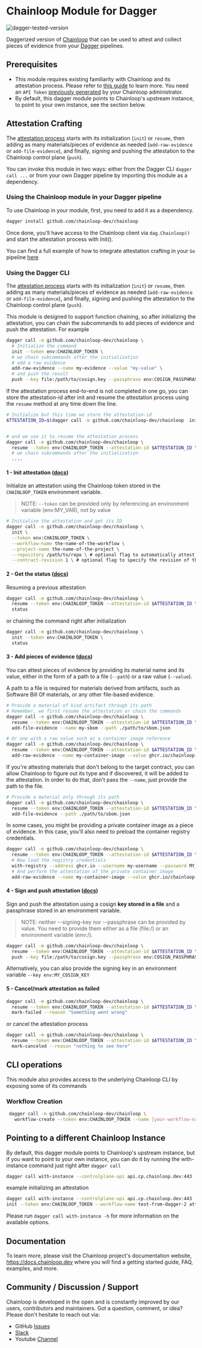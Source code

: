 # Chainloop Module for Dagger

![dagger-tested-version](https://img.shields.io/badge/dagger%20version-v0.13.0-green)

Daggerized version of [Chainloop](https://docs.chainloop.dev) that can be used to attest and collect pieces of evidence from your [Dagger](https://dagger.io/) pipelines.

## Prerequisites

- This module requires existing familiarity with Chainloop and its attestation process. Please refer to [this guide](https://docs.chainloop.dev/getting-started/attestation-crafting) to learn more.
 You need an `API Token` [previously generated](https://docs.chainloop.dev/getting-started/workflow-definition#api-token-creation) by your Chainloop administrator.
- By default, this dagger module points to Chainloop's upstream instance, to point to your own instance, see the section below.

## Attestation Crafting

The [attestation process](https://docs.chainloop.dev/getting-started/attestation-crafting) starts with its initialization (`init`) or `resume`, then adding as many materials/pieces of evidence as needed (`add-raw-evidence` or `add-file-evidence`), and finally, signing and pushing the attestation to the Chainloop control plane (`push`).

You can invoke this module in two ways: either from the Dagger CLI `dagger call ...` or from your own Dagger pipeline by importing this module as a dependency.

### Using the Chainloop module in your Dagger pipeline

To use Chainloop in your module, first, you need to add it as a dependency.

```sh
dagger install github.com/chainloop-dev/chainloop
```

Once done, you'll have access to the Chainloop client via `dag.Chainloop()` and start the attestation process with Init().

You can find a full example of how to integrate attestation crafting in your `Go` pipeline [here](https://github.com/chainloop-dev/integration-demo/blob/main/chainloop-demo/dagger/src/main.go)

### Using the Dagger CLI

The [attestation process](https://docs.chainloop.dev/getting-started/attestation-crafting) starts with its initialization (`init`) or `resume`, then adding as many materials/pieces of evidence as needed (`add-raw-evidence` or `add-file-evidence`), and finally, signing and pushing the attestation to the Chainloop control plane (`push`).

This module is designed to support function chaining, so after initializing the attestation, you can chain the subcommands to add pieces of evidence and push the attestation. For example

```sh
dagger call -m github.com/chainloop-dev/chainloop \
  # Initialize the command
  init --token env:CHAINLOOP_TOKEN \
  # we chain subcommands after the initialization
  # add a raw evidence
  add-raw-evidence --name my-evidence --value "my-value" \
  # and push the result
  push --key file:/path/to/cosign.key --passphrase env:COSIGN_PASSPHRASE
```

If the attestation process end-to-end is not completed in one go, you can store the attestation-id after init and resume the attestation process using the `resume` method at any time down the line.

```sh
# Initialize but this time we store the attestation-id
ATTESTATION_ID=$(dagger call -m github.com/chainloop-dev/chainloop  init --token env:CHAINLOOP_TOKEN attestation-id)


# and we use it to resume the attestation process
dagger call -m github.com/chainloop-dev/chainloop \
  resume --token env:CHAINLOOP_TOKEN --attestation-id $ATTESTATION_ID \
  # we chain subcommands after the initialization
  ....
```

#### 1 - Init attestation ([docs](https://docs.chainloop.dev/getting-started/attestation-crafting#initialization))

Initialize an attestation using the Chainloop token stored in the `CHAINLOOP_TOKEN` environment variable.

> NOTE: `--token` can be provided only by referencing an environment variable (env:MY_VAR), not by value

```sh
# Initialize the attestation and get its ID
dagger call -m github.com/chainloop-dev/chainloop \
  init \
  --token env:CHAINLOOP_TOKEN \
  --workflow-name the-name-of-the-workflow \
  --project-name the-name-of-the-project \
  --repository /path/to/repo \ # optional flag to automatically attest a Git repository \
  --contract-revision 1 \ # optional flag to specify the revision of the Workflow Contract (default `latest`)
```

#### 2 - Get the status ([docs](https://docs.chainloop.dev/getting-started/attestation-crafting#inspecting-the-crafting-status))

Resuming a previous attestation

```sh
dagger call -m github.com/chainloop-dev/chainloop \
  resume --token env:CHAINLOOP_TOKEN --attestation-id $ATTESTATION_ID \
  status
```

or chaining the command right after initialization

```sh
dagger call -m github.com/chainloop-dev/chainloop \
  init --token env:CHAINLOOP_TOKEN \
  status
```

#### 3 - Add pieces of evidence ([docs](https://docs.chainloop.dev/getting-started/attestation-crafting#adding-materials))

You can attest pieces of evidence by providing its material name and its value, either in the form of a path to a file (`--path`) or a raw value (`--value`).

A path to a file is required for materials derived from artifacts, such as Software Bill Of materials, or any other file-based evidence.

```sh
# Provide a material of kind artifact through its path
# Remember, we first resume the attestation or chain the commands
dagger call -m github.com/chainloop-dev/chainloop \
  resume --token env:CHAINLOOP_TOKEN --attestation-id $ATTESTATION_ID \
  add-file-evidence --name my-sbom --path ./path/to/sbom.json
```

```sh
# Or one with a raw value such as a container image reference
dagger call -m github.com/chainloop-dev/chainloop \
  resume --token env:CHAINLOOP_TOKEN --attestation-id $ATTESTATION_ID \
  add-raw-evidence --name my-container-image --value ghcr.io/chainloop-dev/chainloop/control-plane
```

If you're attesting materials that don't belong to the target contract, you can allow Chainloop to figure out its type and if discovered, it will be added to the attestation.
In order to do that, don't pass the `--name`, just provide the path to the file.

```sh
# Provide a material only through its path
dagger call -m github.com/chainloop-dev/chainloop \
  resume --token env:CHAINLOOP_TOKEN --attestation-id $ATTESTATION_ID \
  add-file-evidence --path ./path/to/sbom.json
```

In some cases, you might be providing a private container image as a piece of evidence. In this case, you'll also need to preload the container registry credentials.

```sh
dagger call -m github.com/chainloop-dev/chainloop \
  resume --token env:CHAINLOOP_TOKEN --attestation-id $ATTESTATION_ID \
  # Now load the registry credentials
  with-registry --address ghcr.io --username my-username --password MY_PAT_TOKEN \
  # And perform the attestation of the private container image
  add-raw-evidence --name my-container-image --value ghcr.io/chainloop-dev/chainloop/control-plane
```

#### 4 - Sign and push attestation ([docs](https://docs.chainloop.dev/getting-started/attestation-crafting#encode-sign-and-push-attestation))

Sign and push the attestation using a cosign **key stored in a file** and a passphrase stored in an environment variable.

> NOTE: neither --signing-key nor --passphrase can be provided by value. You need to provide them either as a file (file:/) or an environment variable (env:/).

```sh
dagger call -m github.com/chainloop-dev/chainloop \
  resume --token env:CHAINLOOP_TOKEN --attestation-id $ATTESTATION_ID \
  push --key file:/path/to/cosign.key --passphrase env:COSIGN_PASSPHRASE
```

Alternatively, you can also provide the signing key in an environment variable `--key env:MY_COSIGN_KEY`

#### 5 - Cancel/mark attestation as failed

```sh
dagger call -m github.com/chainloop-dev/chainloop \
  resume --token env:CHAINLOOP_TOKEN --attestation-id $ATTESTATION_ID \
  mark-failed --reason "Something went wrong"
```

or cancel the attestation process

```sh
dagger call -m github.com/chainloop-dev/chainloop \
  resume --token env:CHAINLOOP_TOKEN --attestation-id $ATTESTATION_ID \
  mark-canceled --reason "nothing to see here"
```

## CLI operations

This module also provides access to the underlying Chainloop CLI by exposing some of its commands

### Workflow Creation

```sh
 dagger call -m github.com/chainloop-dev/chainloop \
   workflow-create --token env:CHAINLOOP_TOKEN --name [your-workflow-name] --project [its-project]
```

## Pointing to a different Chainloop Instance

By default, this dagger module points to Chainloop's upstream instance, but if you want to point to your own instance, you can do it by running the with-instance command just right after `dagger call`

```sh
dagger call with-instance --controlplane-api api.cp.chainloop.dev:443 --cas-api api.cas.chainloop.dev:443 [SUBCOMMAND]
```

example initializing an attestation

```sh
dagger call with-instance --controlplane-api api.cp.chainloop.dev:443 --cas-api api.cas.chainloop.dev:443 \
init --token env:CHAINLOOP_TOKEN --workflow-name test-from-dagger-2 attestation-id
```

Please run `dagger call with-instance -h` for more information on the available options.

## Documentation

To learn more, please visit the Chainloop project's documentation website, https://docs.chainloop.dev where you will find a getting started guide, FAQ, examples, and more.

## Community / Discussion / Support

Chainloop is developed in the open and is constantly improved by our users, contributors and maintainers. Got a question, comment, or idea? Please don't hesitate to reach out via:

- GitHub [Issues](https://github.com/chainloop-dev/chainloop/issues)
- [Slack](https://join.slack.com/t/chainloop-community/shared_invite/zt-2k34dvx3r-u85uGP_KiLC6ic5Wy4aRnQ)
- Youtube [Channel](https://www.youtube.com/channel/UCISrWrPyR_AFjIQYmxAyKdg)
